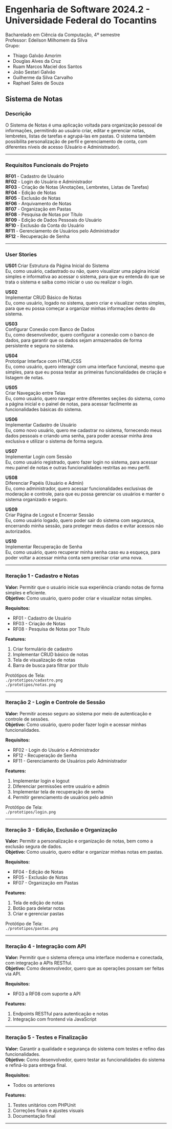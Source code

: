 # Engenharia de Software 2024.2 - Universidade Federal do Tocantins  
Bacharelado em Ciência da Computação, 4º semestre  
Professor: Edeilson Milhomem da Silva  
Grupo: 
* Thiago Galvâo Amorim
* Douglas Alves da Cruz
* Ruam Marcos Maciel dos Santos
* João Sestari Galvão
* Guilherme da Silva Carvalho
* Raphael Sales de Souza

## Sistema de Notas

### Descrição  
O Sistema de Notas é uma aplicação voltada para organização pessoal de informações, permitindo ao usuário criar, editar e gerenciar notas, lembretes, listas de tarefas e agrupá-las em pastas. O sistema também possibilita personalização de perfil e gerenciamento de conta, com diferentes níveis de acesso (Usuário e Administrador).

---

### Requisitos Funcionais do Projeto

**RF01** - Cadastro de Usuário  
**RF02** - Login do Usuário e Administrador  
**RF03** - Criação de Notas (Anotações, Lembretes, Listas de Tarefas)  
**RF04** - Edição de Notas  
**RF05** - Exclusão de Notas  
**RF06** - Arquivamento de Notas  
**RF07** - Organização em Pastas  
**RF08** - Pesquisa de Notas por Título  
**RF09** - Edição de Dados Pessoais do Usuário  
**RF10** - Exclusão da Conta do Usuário  
**RF11** - Gerenciamento de Usuários pelo Administrador  
**RF12** - Recuperação de Senha

---

### User Stories

**US01**
Criar Estrutura da Página Inicial do Sistema  
Eu, como usuário, cadastrado ou não, quero visualizar uma página inicial simples e informativa ao acessar o sistema, para que eu entenda do que se trata o sistema e saiba como iniciar o uso ou realizar o login.

**US02**   
Implementar CRUD Básico de Notas  
Eu, como usuário, logado no sistema, quero criar e visualizar notas simples, para que eu possa começar a organizar minhas informações dentro do sistema.

**US03**  
Configurar Conexão com Banco de Dados  
Eu, como desenvolvedor, quero configurar a conexão com o banco de dados, para garantir que os dados sejam armazenados de forma persistente e segura no sistema.

**US04**  
Prototipar Interface com HTML/CSS  
Eu, como usuário, quero interagir com uma interface funcional, mesmo que simples, para que eu possa testar as primeiras funcionalidades de criação e listagem de notas.

**US05**   
Criar Navegação entre Telas  
Eu, como usuário, quero navegar entre diferentes seções do sistema, como a página inicial e o painel de notas, para acessar facilmente as funcionalidades básicas do sistema.

**US06**  
Implementar Cadastro de Usuário  
Eu, como novo usuário, quero me cadastrar no sistema, fornecendo meus dados pessoais e criando uma senha, para poder acessar minha área exclusiva e utilizar o sistema de forma segura.

**US07**   
Implementar Login com Sessão  
Eu, como usuário registrado, quero fazer login no sistema, para acessar meu painel de notas e outras funcionalidades restritas ao meu perfil.

**US08**   
Diferenciar Papéis (Usuário e Admin)  
Eu, como administrador, quero acessar funcionalidades exclusivas de moderação e controle, para que eu possa gerenciar os usuários e manter o sistema organizado e seguro.

**US09**  
Criar Página de Logout e Encerrar Sessão  
Eu, como usuário logado, quero poder sair do sistema com segurança, encerrando minha sessão, para proteger meus dados e evitar acessos não autorizados.

**US10**   
Implementar Recuperação de Senha  
Eu, como usuário, quero recuperar minha senha caso eu a esqueça, para poder voltar a acessar minha conta sem precisar criar uma nova.

---

### Iteração 1 - Cadastro e Notas

**Valor:** Permitir que o usuário inicie sua experiência criando notas de forma simples e eficiente.  
**Objetivo:** Como usuário, quero poder criar e visualizar notas simples.  

**Requisitos:**
- RF01 - Cadastro de Usuário  
- RF03 - Criação de Notas  
- RF08 - Pesquisa de Notas por Título  

**Features:**
1. Criar formulário de cadastro
2. Implementar CRUD básico de notas
3. Tela de visualização de notas
4. Barra de busca para filtrar por título

Protótipos de Tela:  
`./prototipos/cadastro.png`  
`./prototipos/notas.png`

---

### Iteração 2 - Login e Controle de Sessão

**Valor:** Permitir acesso seguro ao sistema por meio de autenticação e controle de sessões.  
**Objetivo:** Como usuário, quero poder fazer login e acessar minhas funcionalidades.  

**Requisitos:**
- RF02 - Login do Usuário e Administrador  
- RF12 - Recuperação de Senha  
- RF11 - Gerenciamento de Usuários pelo Administrador  

**Features:**
1. Implementar login e logout
2. Diferenciar permissões entre usuário e admin
3. Implementar tela de recuperação de senha
4. Permitir gerenciamento de usuários pelo admin

Protótipo de Tela:  
`./prototipos/login.png`

---

### Iteração 3 - Edição, Exclusão e Organização

**Valor:** Permitir a personalização e organização de notas, bem como a exclusão segura de dados.  
**Objetivo:** Como usuário, quero editar e organizar minhas notas em pastas.  

**Requisitos:**
- RF04 - Edição de Notas  
- RF05 - Exclusão de Notas  
- RF07 - Organização em Pastas  

**Features:**
1. Tela de edição de notas
2. Botão para deletar notas
3. Criar e gerenciar pastas

Protótipo de Tela:  
`./prototipos/pastas.png`

---

### Iteração 4 - Integração com API

**Valor:** Permitir que o sistema ofereça uma interface moderna e conectada, com integração a APIs RESTful.  
**Objetivo:** Como desenvolvedor, quero que as operações possam ser feitas via API.  

**Requisitos:**
- RF03 a RF08 com suporte a API

**Features:**
1. Endpoints RESTful para autenticação e notas
2. Integração com frontend via JavaScript

---

### Iteração 5 - Testes e Finalização

**Valor:** Garantir a qualidade e segurança do sistema com testes e refino das funcionalidades.  
**Objetivo:** Como desenvolvedor, quero testar as funcionalidades do sistema e refiná-lo para entrega final.  

**Requisitos:**
- Todos os anteriores

**Features:**
1. Testes unitários com PHPUnit
2. Correções finais e ajustes visuais
3. Documentação final

---

